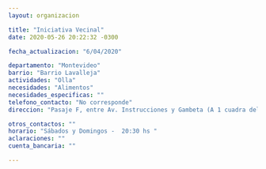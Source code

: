 ```yaml
---
layout: organizacion

title: "Iniciativa Vecinal"
date: 2020-05-26 20:22:32 -0300

fecha_actualizacion: "6/04/2020"

departamento: "Montevideo"
barrio: "Barrio Lavalleja"
actividades: "Olla"
necesidades: "Alimentos"
necesidades_especificas: ""
telefono_contacto: "No corresponde"
direccion: "Pasaje F, entre Av. Instrucciones y Gambeta (A 1 cuadra del liceo 60)"

otros_contactos: ""
horario: "Sábados y Domingos -  20:30 hs "
aclaraciones: ""
cuenta_bancaria: ""

---
```

